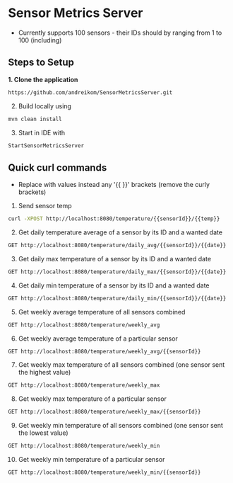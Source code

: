# Sensor Metrics Server

* Currently supports 100 sensors - their IDs should by ranging from 1 to 100 (including)

## Steps to Setup

**1. Clone the application**

```bash
https://github.com/andreikom/SensorMetricsServer.git
```

2. Build locally using 
```bash
mvn clean install
```

3. Start in IDE with
```bash
StartSensorMetricsServer
```

## Quick curl commands

* Replace with values instead any '{{ }}' brackets (remove the curly brackets)

1. Send sensor temp

```bash
curl -XPOST http://localhost:8080/temperature/{{sensorId}}/{{temp}}
```

2. Get daily temperature average of a sensor by its ID and a wanted date 
```bash
GET http://localhost:8080/temperature/daily_avg/{{sensorId}}/{{date}}
```

3. Get daily max temperature of a sensor by its ID and a wanted date
```bash
GET http://localhost:8080/temperature/daily_max/{{sensorId}}/{{date}}
```

4. Get daily min temperature of a sensor by its ID and a wanted date
```bash
GET http://localhost:8080/temperature/daily_min/{{sensorId}}/{{date}}
```

5. Get weekly average temperature of all sensors combined
```bash
GET http://localhost:8080/temperature/weekly_avg
```

6. Get weekly average temperature of a particular sensor
```bash
GET http://localhost:8080/temperature/weekly_avg/{{sensorId}}
```

7. Get weekly max temperature of all sensors combined (one sensor sent the highest value)
```bash
GET http://localhost:8080/temperature/weekly_max
```

8. Get weekly max temperature of a particular sensor
```bash
GET http://localhost:8080/temperature/weekly_max/{{sensorId}}
```

9. Get weekly min temperature of all sensors combined (one sensor sent the lowest value)
```bash
GET http://localhost:8080/temperature/weekly_min
```

10. Get weekly min temperature of a particular sensor
```bash
GET http://localhost:8080/temperature/weekly_min/{{sensorId}}
```